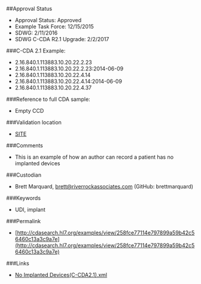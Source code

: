 ##Approval Status 
* Approval Status: Approved
* Example Task Force: 12/15/2015
* SDWG: 2/11/2016
* SDWG C-CDA R2.1 Upgrade: 2/2/2017 

###C-CDA 2.1 Example: 
* 2.16.840.1.113883.10.20.22.2.23
* 2.16.840.1.113883.10.20.22.2.23:2014-06-09
* 2.16.840.1.113883.10.20.22.4.14
* 2.16.840.1.113883.10.20.22.4.14:2014-06-09
* 2.16.840.1.113883.10.20.22.4.37

###Reference to full CDA sample:
* Empty CCD


###Validation location

* [SITE](https://sitenv.org/sandbox-ccda/ccda-validator)


###Comments

* This is an example of how an author can record a patient has no implanted devices

###Custodian

* Brett Marquard, brett@riverrockassociates.com (GitHub: brettmarquard)


###Keywords

* UDI, implant


###Permalink 

* [http://cdasearch.hl7.org/examples/view/258fce77114e797899a59b42c56460c13a3c9a7e](http://cdasearch.hl7.org/examples/view/258fce77114e797899a59b42c56460c13a3c9a7e)

###Links 

* [No Implanted Devices(C-CDA2.1).xml](https://github.com/HL7/C-CDA-Examples/tree/master/Medical%20Equipment/No%20Implanted%20Devices/No%20Implanted%20Devices%28C-CDA2.1%29.xml)
